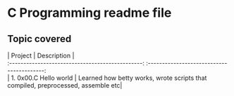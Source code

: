 # C Programming readme file

## Topic covered
 
|    Project                                          |       Description                              |            
    :-----------------------------------------------:      :-----------------------------------------:                                 
| 1. 0x00.C Hello world                                |   Learned how betty works, wrote scripts that compiled, preprocessed, assemble etc| 
